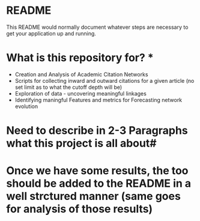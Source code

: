 # README #

This README would normally document whatever steps are necessary to get your application up and running.

# What is this repository for? *

* Creation and Analysis of Academic Citation Networks
* Scripts for collecting inward and outward citations for a given article (no set limit as to what the cutoff depth will be) 
* Exploration of data - uncovering meaningful linkages
* Identifying maningful Features and metrics for Forecasting network evolution

# Need to describe in 2-3 Paragraphs what this project is all about#

# Once we have some results, the too should be added to the README in a well strctured manner (same goes for analysis of those results)
